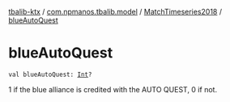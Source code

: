 [tbalib-ktx](../../index.md) / [com.npmanos.tbalib.model](../index.md) / [MatchTimeseries2018](index.md) / [blueAutoQuest](./blue-auto-quest.md)

# blueAutoQuest

`val blueAutoQuest: `[`Int`](https://kotlinlang.org/api/latest/jvm/stdlib/kotlin/-int/index.html)`?`

1 if the blue alliance is credited with the AUTO QUEST, 0 if not.

